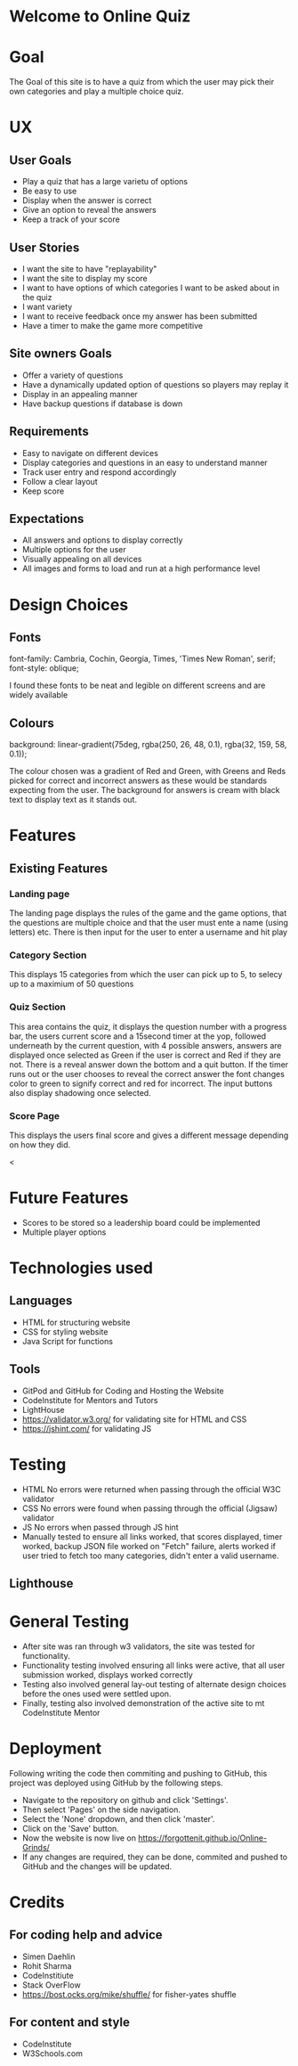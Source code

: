 # Welcome to Online Quiz



# Goal
The Goal of this site is to have a quiz from which the user may pick their own categories and play a multiple choice quiz. 

# UX
## User Goals
-	Play a quiz that has a large varietu of options
-	Be easy to use
-	Display when the answer is correct
-	Give an option to reveal the answers
- 	Keep a track of your score


## User Stories
-	I want the site to have "replayability"
-   I want the site to display my score
-   I want to have options of which categories I want to be asked about in the quiz
-   I want variety
-   I want to receive feedback once my answer has been submitted
-   Have a timer to make the game more competitive


## Site owners Goals
-	Offer a variety of questions
-	Have a dynamically updated option of questions so players may replay it
-   Display in an appealing manner
-	Have backup questions if database is down

## Requirements
-	Easy to navigate on different devices
-	Display categories and questions in an easy to understand manner
-	Track user entry and respond accordingly
-	Follow a clear layout
-	Keep score
## Expectations
-	All answers and options to display correctly
-	Multiple options for the user
-	Visually appealing on all devices
-	All images and forms to load and run at a high performance level


# Design Choices
## Fonts
font-family: Cambria, Cochin, Georgia, Times, 'Times New Roman', serif;
font-style: oblique;

I found these fonts to be neat and legible on different screens and are widely available
## Colours
background: linear-gradient(75deg, rgba(250, 26, 48, 0.1), rgba(32, 159, 58, 0.1));

The colour chosen was a gradient of Red and Green, with Greens and Reds picked for correct and incorrect answers as these would be standards expecting from the user. The background for answers is cream with black text to display text as it stands out.



# Features
## Existing Features
### Landing page
The landing page displays the rules of the game and the game options, that the questions are multiple choice and that the user must ente a name (using letters) etc. There is then input for the user to enter a username and hit play
### Category Section
This displays 15 categories from which the user can pick up to 5, to selecy up to a maximium of 50 questions

### Quiz Section
This area contains the quiz, it displays the question number with a progress bar, the users current score and a 15second timer at the yop, followed underneath by the current question, with 4 possible answers, answers are displayed once selected as Green if the user is correct and Red if they are not. There is a reveal answer down the bottom and a quit button. If the timer runs out or the user chooses to reveal the correct answer the font changes color to green to signify correct and red for incorrect. The input buttons also display shadowing once selected.
### Score Page
This displays the users final score and gives a different message depending on how they did.

<


# Future Features 
-	Scores to be stored so a leadership board could be implemented
-	Multiple player options





 
# Technologies used
## Languages
- HTML for structuring website
- CSS for styling website
- Java Script for functions

## Tools
- GitPod and GitHub for Coding and Hosting the Website
- CodeInstitute for Mentors and Tutors
- LightHouse
- https://validator.w3.org/ for validating site for HTML and CSS
- https://jshint.com/ for validating JS
 
# Testing
-	HTML
No errors were returned when passing through the official W3C validator
- CSS
No errors were found when passing through the official (Jigsaw) validator
- JS 
No errors when passed through JS hint
- Manually tested to ensure all links worked, that scores displayed, timer worked, backup JSON file worked on "Fetch" failure, alerts worked if user tried to fetch too many categories, didn't enter a valid username.

## Lighthouse

 
# General Testing

- After site was ran through w3 validators, the site was tested for functionality.
- Functionality testing involved ensuring all links were active, that all user submission worked, displays worked correctly
- Testing also involved general lay-out testing of alternate design choices before the ones used were settled upon.
- Finally, testing also involved demonstration of the active site to mt CodeInstitute Mentor 
# Deployment
Following writing the code then commiting and pushing to GitHub, this project was deployed using GitHub by the following steps.
-	Navigate to the repository on github and click 'Settings'.
-	Then select 'Pages' on the side navigation.
-	Select the 'None' dropdown, and then click 'master'.
-	Click on the 'Save' button.
-	Now the website is now live on  https://forgottenit.github.io/Online-Grinds/
-	If any changes are required, they can be done, commited and pushed to GitHub and the changes will be updated.


 
# Credits
## For coding help and advice
-	Simen Daehlin
-	Rohit Sharma
-	CodeInstitiute
-   Stack OverFlow
-   https://bost.ocks.org/mike/shuffle/ for fisher-yates shuffle 
 
## For content and style 

-	CodeInstitute
-	W3Schools.com

